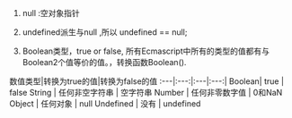 1. null :空对象指针

2. undefined派生与null ,所以 undefined == null;

3. Boolean类型，true or false,
所有Ecmascript中所有的类型的值都有与Boolean2个值等价的值。，转换函数Boolean().

数值类型|转换为true的值|转换为false的值
:---|:---:|:---|:---:|
Boolean| true | false
String | 任何非空字符串 | 空字符串
Number | 任何非零数字值 | 0和NaN
Object | 任何对象 | null
Undefined | 没有 | undefined
